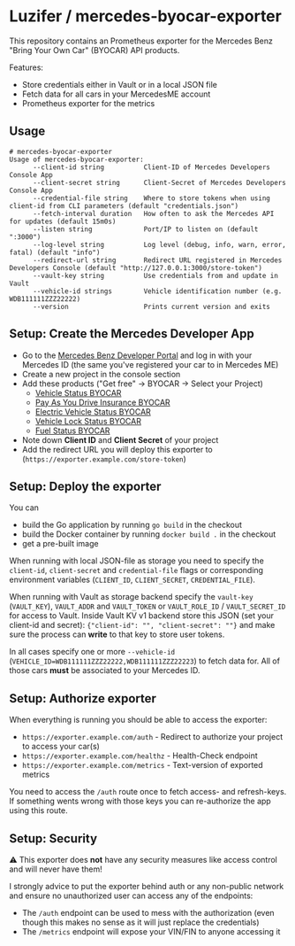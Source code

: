 # Luzifer / mercedes-byocar-exporter

This repository contains an Prometheus exporter for the Mercedes Benz "Bring Your Own Car" (BYOCAR) API products.

Features:

- Store credentials either in Vault or in a local JSON file
- Fetch data for all cars in your MercedesME account
- Prometheus exporter for the metrics

## Usage

```console
# mercedes-byocar-exporter
Usage of mercedes-byocar-exporter:
      --client-id string          Client-ID of Mercedes Developers Console App
      --client-secret string      Client-Secret of Mercedes Developers Console App
      --credential-file string    Where to store tokens when using client-id from CLI parameters (default "credentials.json")
      --fetch-interval duration   How often to ask the Mercedes API for updates (default 15m0s)
      --listen string             Port/IP to listen on (default ":3000")
      --log-level string          Log level (debug, info, warn, error, fatal) (default "info")
      --redirect-url string       Redirect URL registered in Mercedes Developers Console (default "http://127.0.0.1:3000/store-token")
      --vault-key string          Use credentials from and update in Vault
      --vehicle-id strings        Vehicle identification number (e.g. WDB111111ZZZ22222)
      --version                   Prints current version and exits
```

## Setup: Create the Mercedes Developer App

- Go to the [Mercedes Benz Developer Portal](https://developer.mercedes-benz.com/) and log in with your Mercedes ID (the same you've registered your car to in Mercedes ME)
- Create a new project in the console section
- Add these products ("Get free" -> BYOCAR -> Select your Project)
  - [Vehicle Status BYOCAR](https://developer.mercedes-benz.com/products/vehicle_status)
  - [Pay As You Drive Insurance BYOCAR](https://developer.mercedes-benz.com/products/pay_as_you_drive_insurance)
  - [Electric Vehicle Status BYOCAR](https://developer.mercedes-benz.com/products/electric_vehicle_status)
  - [Vehicle Lock Status BYOCAR](https://developer.mercedes-benz.com/products/vehicle_lock_status)
  - [Fuel Status BYOCAR](https://developer.mercedes-benz.com/products/fuel_status)
- Note down **Client ID** and **Client Secret** of your project
- Add the redirect URL you will deploy this exporter to (`https://exporter.example.com/store-token`)

## Setup: Deploy the exporter

You can

- build the Go application by running `go build` in the checkout
- build the Docker container by running `docker build .` in the checkout
- get a pre-built image

When running with local JSON-file as storage you need to specify the `client-id`, `client-secret` and `credential-file` flags or corresponding environment variables (`CLIENT_ID`, `CLIENT_SECRET`, `CREDENTIAL_FILE`).

When running with Vault as storage backend specify the `vault-key` (`VAULT_KEY`), `VAULT_ADDR` and `VAULT_TOKEN` or `VAULT_ROLE_ID` / `VAULT_SECRET_ID` for access to Vault. Inside Vault KV v1 backend store this JSON (set your client-id and secret): `{"client-id": "", "client-secret": ""}` and make sure the process can **write** to that key to store user tokens.

In all cases specify one or more `--vehicle-id` (`VEHICLE_ID=WDB111111ZZZ22222,WDB111111ZZZ22223`) to fetch data for. All of those cars **must** be associated to your Mercedes ID.

## Setup: Authorize exporter

When everything is running you should be able to access the exporter:

- `https://exporter.example.com/auth` - Redirect to authorize your project to access your car(s)
- `https://exporter.example.com/healthz` - Health-Check endpoint
- `https://exporter.example.com/metrics` - Text-version of exported metrics

You need to access the `/auth` route once to fetch access- and refresh-keys. If something wents wrong with those keys you can re-authorize the app using this route.

## Setup: Security

⚠️ This exporter does **not** have any security measures like access control and will never have them!

I strongly advice to put the exporter behind auth or any non-public network and ensure no unauthorized user can access any of the endpoints:

- The `/auth` endpoint can be used to mess with the authorization (even though this makes no sense as it will just replace the credentials)
- The `/metrics` endpoint will expose your VIN/FIN to anyone accessing it
